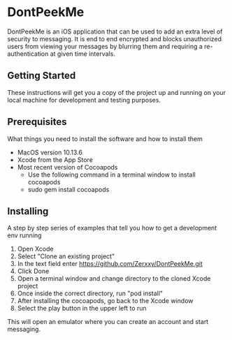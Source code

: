 # DontPeekMe

DontPeekMe is an iOS application that can be used to add an extra level of security to messaging. It is end to end encrypted and blocks unauthorized users from viewing your messages by blurring them and requiring a re-authentication at given time intervals.

## Getting Started
These instructions will get you a copy of the project up and running on your local machine for development and testing purposes. 
## Prerequisites
What things you need to install the software and how to install them

- MacOS version 10.13.6
- Xcode from the App Store 
- Most recent version of Cocoapods
    - Use the following command in a terminal window to install cocoapods
    - sudo gem install cocoapods

## Installing
A step by step series of examples that tell you how to get a development env running

1. Open Xcode
2. Select "Clone an existing project"
3. In the text field enter https://github.com/Zerxxy/DontPeekMe.git
4. Click Done
5. Open a terminal window and change directory to the cloned Xcode project
6. Once inside the correct directory, run "pod install"
7. After installing the cocoapods, go back to the Xcode window
8. Select the play button in the upper left to run

This will open an emulator where you can create an account and start messaging.
